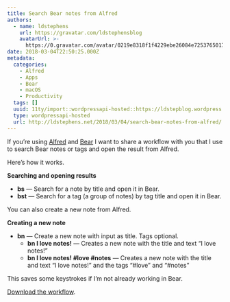 ```yaml
---
title: Search Bear notes from Alfred
authors:
  - name: ldstephens
    url: https://gravatar.com/ldstephensblog
    avatarUrl: >-
      https://0.gravatar.com/avatar/0219e8318f1f4229ebe26084e7253765017f43ca0c631be37dc6d0b8ad6e40a4?s=96&d=identicon&r=G
date: 2018-03-04T22:50:25.000Z
metadata:
  categories:
    - Alfred
    - Apps
    - Bear
    - macOS
    - Productivity
  tags: []
  uuid: 11ty/import::wordpressapi-hosted::https://ldstepblog.wordpress.com/?p=1384
  type: wordpressapi-hosted
  url: http://ldstephens.net/2018/03/04/search-bear-notes-from-alfred/
---
```

If you’re using [Alfred](https://www.alfredapp.com/) and [Bear](https://geo.itunes.apple.com/us/app/bear-beautiful-writing-app/id1091189122?mt=12&at=1000lude) I want to share a workflow with you that I use to search Bear notes or tags and open the result from Alfred.

Here’s how it works.

**Searching and opening results**

-   **bs** — Search for a note by title and open it in Bear.
-   **bst** — Search for a tag (a group of notes) by tag title and open it in Bear.

You can also create a new note from Alfred.

**Creating a new note**

-   **bn** — Create a new note with input as title. Tags optional.
    -   **bn I love notes!** — Creates a new note with the title and text “I love notes!”
    -   **bn I love notes! #love #notes** — Creates a new note with the title and text “I love notes!” and the tags “#love” and “#notes”

This saves some keystrokes if I’m not already working in Bear.

[Download the workflow](http://www.packal.org/workflow/bear).